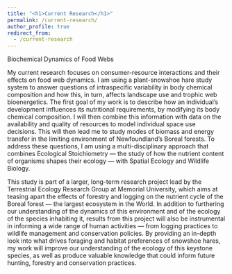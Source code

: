 ```yaml
---
title: "<h1>Current Research</h1>"
permalink: /current-research/
author_profile: true
redirect_from:
  - /current-research
---
```


Biochemical Dynamics of Food Webs

My current research focuses on consumer-resource interactions and their effects on food web dynamics. I am using a plant-snowshoe hare study system to answer questions of intraspecific variability in body chemical composition and how this, in turn, affects landscape use and trophic web bioenergetics. The first goal of my work is to describe how an individual’s development influences its nutritional requirements, by modifying its body chemical composition. I will then combine this information with data on the availability and quality of resources to model individual space use decisions. This will then lead me to study modes of biomass and energy transfer in the limiting environment of Newfoundland’s Boreal forests. To address these questions, I am using a multi-disciplinary approach that combines Ecological Stoichiometry — the study of how the nutrient content of organisms shapes their ecology — with Spatial Ecology and Wildlife Biology.

This study is part of a larger, long-term research project lead by the Terrestrial Ecology Research Group at Memorial University, which aims at teasing apart the effects of forestry and logging on the nutrient cycle of the Boreal forest — the largest ecosystem in the World. In addition to furthering our understanding of the dynamics of this environment and of the ecology of the species inhabiting it, results from this project will also be instrumental in informing a wide range of human activities — from logging practices to wildlife management and conservation policies. By providing an in-depth look into what drives foraging and habitat preferences of snowshoe hares, my work will improve our understanding of the ecology of this keystone species, as well as produce valuable knowledge that could inform future hunting, forestry and conservation practices.
